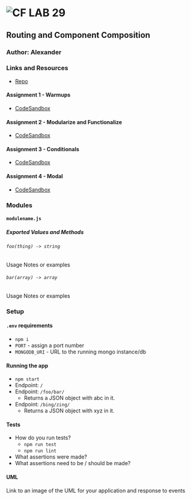 ![CF](http://i.imgur.com/7v5ASc8.png) LAB 29
=================================================

## Routing and Component Composition

### Author: Alexander

### Links and Resources
* [Repo](https://github.com/alex-white-401-advanced-javascript/lab-29-routing-and-component-composition/)

#### Assignment 1 - Warmups
   * [CodeSandbox]()

#### Assignment 2 - Modularize and Functionalize
   * [CodeSandbox]()

#### Assignment 3 - Conditionals
   * [CodeSandbox]()

#### Assignment 4 - Modal
   * [CodeSandbox]()


### Modules
#### `modulename.js`
##### Exported Values and Methods

###### `foo(thing) -> string`
<!-- If you finished everything, you should be able to copy/paste the lab requirements and put them in present tense. -->
Usage Notes or examples

###### `bar(array) -> array`
Usage Notes or examples

### Setup
#### `.env` requirements
* `npm i`
* `PORT` - assign a port number
* `MONGODB_URI` - URL to the running mongo instance/db


#### Running the app
* `npm start`
* Endpoint: `/`
* Endpoint: `/foo/bar/`
  * Returns a JSON object with abc in it.
* Endpoint: `/bing/zing/`
  * Returns a JSON object with xyz in it.
  
#### Tests
* How do you run tests?
  * `npm run test`
  * `npm run lint`
* What assertions were made?
* What assertions need to be / should be made?

#### UML
Link to an image of the UML for your application and response to events

